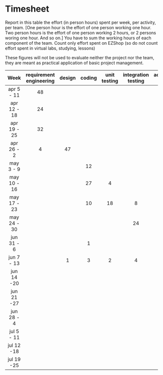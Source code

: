 # Timesheet

Report in this table the effort (in person hours) spent per week, per activity, per team. 
[One person hour is the effort of one person working one hour.
Two person hours is the effort of one person working 2 hours, or 2 persons woring one hour. And so on.]
You have to sum the working hours of each component of the team.
Count only effort spent on EZShop (so do not count effort spent in virtual labs, studying, lessons)

These figures will not be used to evaluate neither the project nor the team, they are meant as practical application of basic project management.

| Week | requirement engineering | design | coding | unit testing | integration testing | acceptance testing | management | git maven |
|:-----------:|:--------:|:-----------:|:-----------:|:----------:|:------------:|:---------------:|:-------------:|:--------------:|
| apr 5 - 11 | 48 | | | | | | | |
| apr 12 - 18| 24 | | | | | | | |
| apr 19 - 25| 32 | | | | | | | |
| apr 26 - 2 | 4 | 47 | | | | | | |
| may 3 - 9  | | | 12 | | | | | |
| may 10 - 16| | | 27 | 4| | | | |
| may 17 - 23| | | 10| 18| 8 | | | |
| may 24 - 30| | | | | 24 | | | |
| jun 31 - 6 | | | 1 | | | 1 | 16 | |
| jun 7 - 13 | | 1 | 3 | 2 | 4 | | | |
| jun 14 -20 | | | | | | | | |
| jun 21 -27 | | | | | | | | |
| jun 28 - 4 | | | | | | | | |
| jul 5 - 11 | | | | | | | | |
| jul 12 -18 | | | | | | | | |
| jul 19 -25 | | | | | | | | |

